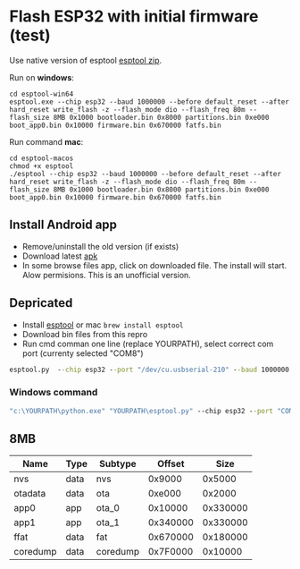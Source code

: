 # Flash ESP32 with initial firmware (test)

Use native version of esptool [esptool zip](https://github.com/espressif/esptool/releases/tag/v4.7.0).

Run on **windows**:

```
cd esptool-win64
esptool.exe --chip esp32 --baud 1000000 --before default_reset --after hard_reset write_flash -z --flash_mode dio --flash_freq 80m --flash_size 8MB 0x1000 bootloader.bin 0x8000 partitions.bin 0xe000 boot_app0.bin 0x10000 firmware.bin 0x670000 fatfs.bin
```

Run command **mac**:

```
cd esptool-macos
chmod +x esptool
./esptool --chip esp32 --baud 1000000 --before default_reset --after hard_reset write_flash -z --flash_mode dio --flash_freq 80m --flash_size 8MB 0x1000 bootloader.bin 0x8000 partitions.bin 0xe000 boot_app0.bin 0x10000 firmware.bin 0x670000 fatfs.bin
```

## Install Android app

- Remove/uninstall the old version (if exists)
- Download latest [apk](https://github.com/Mir1001/GCOTA/raw/main/app-release.apk)
- In some browse files app, click on downloaded file. The install will start. Alow permisions. This is an unofficial version.

## Depricated

- Install [esptool](https://github.com/espressif/esptool) or mac `brew install esptool`
- Download bin files from this repro
- Run cmd comman one line (replace YOURPATH), select correct com port (currenty selected "COM8")

```cmd
esptool.py  --chip esp32 --port "/dev/cu.usbserial-210" --baud 1000000 --before default_reset --after hard_reset write_flash -z --flash_mode dio --flash_freq 80m --flash_size 8MB 0x1000 bootloader.bin 0x8000 partitions.bin 0xe000 boot_app0.bin 0x10000 fw.bin
```

### Windows command

```cmd
"c:\YOURPATH\python.exe" "YOURPATH\esptool.py" --chip esp32 --port "COM8" --baud 1000000 --before default_reset --after hard_reset write_flash -z --flash_mode dio --flash_freq 80m --flash_size 8MB 0x1000 bootloader.bin 0x8000 partitions.bin 0xe000 boot_app0.bin 0x10000 fw.bin
```

## 8MB

| Name     | Type | Subtype  | Offset   | Size     |
| -------- | ---- | -------- | -------- | -------- |
| nvs      | data | nvs      | 0x9000   | 0x5000   |
| otadata  | data | ota      | 0xe000   | 0x2000   |
| app0     | app  | ota_0    | 0x10000  | 0x330000 |
| app1     | app  | ota_1    | 0x340000 | 0x330000 |
| ffat     | data | fat      | 0x670000 | 0x180000 |
| coredump | data | coredump | 0x7F0000 | 0x10000  |
